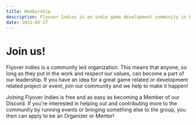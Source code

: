 ```yaml
---
title: Membership
description: Flyover Indies is an indie game development community in Kansas City in Midwest region. Join us for events and to connect with game developers in the area.
date: 2021-05-27
---
```


# Join us!

Flyover Indies is a community led organization. This means that anyone, so long as they put in the work and respect our values, can become a part of our leadership. If you have an idea for a great game related or development related project or event, join our community and we help to make it happen!

Joining Flyover Indies is free and as easy as becoming a Member of our Discord. If you're interested in helping out and contributing more to the community by running events or bringing something else to the group, you then can apply to be an Organizer or Mentor!
